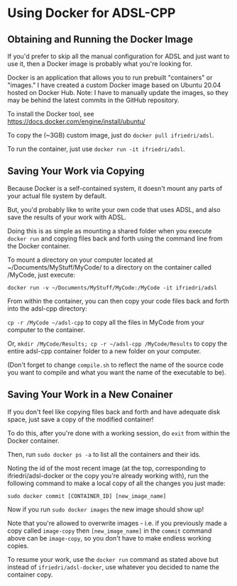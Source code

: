 # Using Docker for ADSL-CPP

## Obtaining and Running the Docker Image
If you'd prefer to skip all the manual configuration for ADSL and just want to use it,
then a Docker image is probably what you're looking for.

Docker is an application that allows you to run prebuilt "containers" or "images."
I have created a custom Docker image based on Ubuntu 20.04 hosted on Docker Hub. Note: I have to manually update the images, so they may be behind the latest commits in the GitHub repository.

To install the Docker tool, see https://docs.docker.com/engine/install/ubuntu/

To copy the (~3GB) custom image, just do `docker pull ifriedri/adsl`. 

To run the container, just use `docker run -it ifriedri/adsl`.

## Saving Your Work via Copying

Because Docker is a self-contained system, it doesn't mount any parts of your actual file system by default.

But, you'd probably like to write your own code that uses ADSL, and also save the results of your work with ADSL.

Doing this is as simple as mounting a shared folder when you execute `docker run` and copying files back and forth
using the command line from the Docker container.

To mount a directory on your computer located at ~/Documents/MyStuff/MyCode/ to a directory on the container called /MyCode, just execute:

`docker run -v ~/Documents/MyStuff/MyCode:/MyCode -it ifriedri/adsl`

From within the container, you can then copy your code files back and forth into the adsl-cpp directory:

`cp -r /MyCode ~/adsl-cpp` to copy all the files in MyCode from your computer to the container.

Or, `mkdir /MyCode/Results; cp -r ~/adsl-cpp /MyCode/Results` to copy the entire adsl-cpp container folder to a new folder on your computer.

(Don't forget to change `compile.sh` to reflect the name of the source code you want to compile and what you want the name of the executable to be).

## Saving Your Work in a New Conainer

If you don't feel like copying files back and forth and have adequate disk space, just save a copy of the modified container!

To do this, after you're done with a working session, do `exit` from within the Docker container.

Then, run `sudo docker ps -a` to list all the containers and their ids.

Noting the id of the most recent image (at the top, corresponding to ifriedri/adsl-docker or the copy you're already working with), run the following command to make a local copy of all the changes you just made:

`sudo docker commit [CONTAINER_ID] [new_image_name]`

Now if you run `sudo docker images` the new image should show up!

Note that you're allowed to overwrite images - i.e. if you previously made a copy called `image-copy` then `[new_image_name]` in the `commit` command above can be `image-copy`, so you don't have to make endless working copies.

To resume your work, use the `docker run` command as stated above but instead of `ifriedri/adsl-docker`, use whatever you decided to name the container copy.
